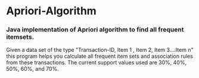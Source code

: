 # Apriori-Algorithm

<h3>Java implementation of Apriori algorithm to find all frequent itemsets.</h3>
<p>
Given a data set of the type "Transaction-ID, Item 1 , Item 2, Item 3....Item n" this program helps you calculate all frequent item sets and association rules from these transactions. The current support values used are 30%, 40%, 50%, 60%, and 70%. 
</p>
